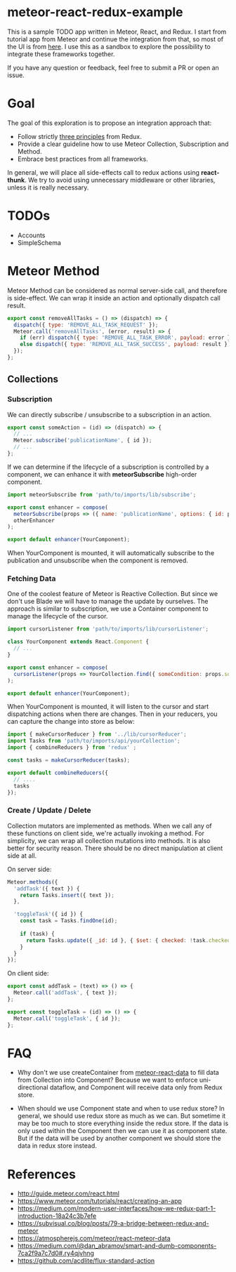 # meteor-react-redux-example

This is a sample TODO app written in Meteor, React, and Redux. I start from tutorial app from Meteor and continue
the integration from that, so most of the UI is from [here](https://www.meteor.com/tutorials/react/creating-an-app).
I use this as a sandbox to explore the possibility to integrate these frameworks together.

If you have any question or feedback, feel free to submit a PR or open an issue.

# Goal

The goal of this exploration is to propose an integration approach that:

  * Follow strictly [three principles](http://redux.js.org/docs/introduction/ThreePrinciples.html) from Redux.
  * Provide a clear guideline how to use Meteor Collection, Subscription and Method.
  * Embrace best practices from all frameworks.

In general, we will place all side-effects call to redux actions using **react-thunk**. We try to avoid using unnecessary
middleware or other libraries, unless it is really necessary.

# TODOs

* Accounts
* SimpleSchema

# Meteor Method

Meteor Method can be considered as normal server-side call, and therefore is side-effect. We can wrap it inside an
action and optionally dispatch call result.

``` javascript
export const removeAllTasks = () => (dispatch) => {
  dispatch({ type: 'REMOVE_ALL_TASK_REQUEST' });
  Meteor.call('removeAllTasks', (error, result) => {
    if (err) dispatch({ type: 'REMOVE_ALL_TASK_ERROR', payload: error });
    else dispatch({ type: 'REMOVE_ALL_TASK_SUCCESS', payload: result });
  });
};
```

## Collections

### Subscription

We can directly subscribe / unsubscribe to a subscription in an action.

``` javascript
export const someAction = (id) => (dispatch) => {
  // ...
  Meteor.subscribe('publicationName', { id });
  // ...
};
```

If we can determine if the lifecycle of a subscription is controlled by a component, we can enhance it with **meteorSubscribe**
high-order component.

``` javascript
import meteorSubscribe from 'path/to/imports/lib/subscribe';

export const enhancer = compose(
  meteorSubscribe(props => ({ name: 'publicationName', options: { id: props.id } })),
  otherEnhancer
);

export default enhancer(YourComponent);
```

When YourComponent is mounted, it will automatically subscribe to the publication and unsubscribe when the component is removed.

### Fetching Data

One of the coolest feature of Meteor is Reactive Collection. But since we don't use Blade we will have to manage the
update by ourselves. The approach is similar to subscription, we use a Container component to manage the
lifecycle of the cursor.

``` javascript
import cursorListener from 'path/to/imports/lib/cursorListener';

class YourComponent extends React.Component {
  // ...
}

export const enhancer = compose(
  cursorListener(props => YourCollection.find({ someCondition: props.someValue }))
);

export default enhancer(YourComponent);
```

When YourComponent is mounted, it will listen to the cursor and start dispatching actions when there are changes. Then
in your reducers, you can capture the change into store as below:

``` javascript
import { makeCursorReducer } from '../lib/cursorReducer';
import Tasks from 'path/to/imports/api/yourCollection';
import { combineReducers } from 'redux' ;

const tasks = makeCursorReducer(tasks);

export default combineReducers({
  // ....
  tasks
});
```

### Create / Update / Delete

Collection mutators are implemented as methods. When we call any of these functions on client side, we're actually 
invoking a method. For simplicity, we can wrap all collection mutations into methods. It is also better for security reason.
There should be no direct manipulation at client side at all.

On server side:

``` javascript
Meteor.methods({
  'addTask'({ text }) {
    return Tasks.insert({ text });
  },

  'toggleTask'({ id }) {
    const task = Tasks.findOne(id);
    
    if (task) {
      return Tasks.update({ _id: id }, { $set: { checked: !task.checked } })
    }
  }
});
```

On client side:

``` javascript
export const addTask = (text) => () => {
  Meteor.call('addTask', { text });
};

export const toggleTask = (id) => () => {
  Meteor.call('toggleTask', { id });
};
```

# FAQ

- Why don't we use createContainer from [meteor-react-data](http://guide.meteor.com/react.html#data) to fill data from Collection into Component?
Because we want to enforce uni-directional dataflow, and Component will receive data only from Redux store. 

- When should we use Component state and when to use redux store?
In general, we should use redux store as much as we can. But sometime it may be too much to store everything inside the redux store. 
If the data is only used within the Component then we can use it as component state. But if the data will be used by another component we should
store the data in redux store instead.

# References

  * http://guide.meteor.com/react.html
  * https://www.meteor.com/tutorials/react/creating-an-app
  * https://medium.com/modern-user-interfaces/how-we-redux-part-1-introduction-18a24c3b7efe
  * https://subvisual.co/blog/posts/79-a-bridge-between-redux-and-meteor
  * https://atmospherejs.com/meteor/react-meteor-data
  * https://medium.com/@dan_abramov/smart-and-dumb-components-7ca2f9a7c7d0#.ry4qjvhng
  * https://github.com/acdlite/flux-standard-action
